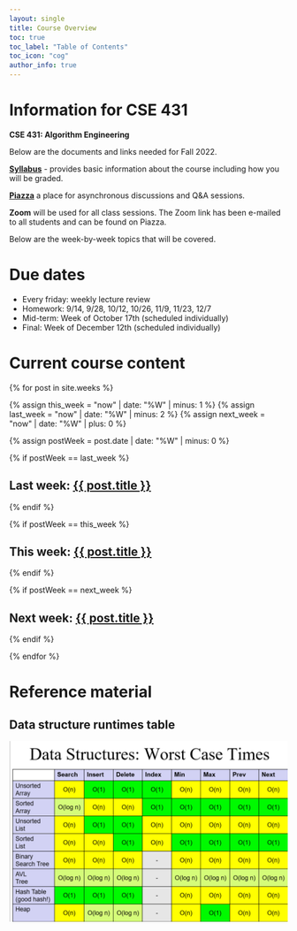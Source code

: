 ```yaml
---
layout: single
title: Course Overview
toc: true
toc_label: "Table of Contents"
toc_icon: "cog"
author_info: true
---
```


# Information for CSE 431

**CSE 431: Algorithm Engineering**

Below are the documents and links needed for Fall 2022.

**[Syllabus](syllabus.html)** - provides basic information about the course including how you will be graded.

**[Piazza](piazza.com/msu/fall2022/cse431/home)** a place for asynchronous discussions and Q&A sessions.

**Zoom** will be used for all class sessions.  The Zoom link has been e-mailed to all students and can be found on Piazza.

Below are the week-by-week topics that will be covered.


# Due dates

- Every friday: weekly lecture review
- Homework: 9/14, 9/28, 10/12, 10/26, 11/9, 11/23, 12/7
- Mid-term: Week of October 17th (scheduled individually)
- Final: Week of December 12th (scheduled individually)

# Current course content

{% for post in site.weeks %}

  {% assign this_week = "now" | date: "%W" | minus: 1 %}
  {% assign last_week = "now" | date: "%W" | minus: 2 %}
  {% assign next_week = "now" | date: "%W" | plus: 0 %}

  {% assign postWeek = post.date | date: "%W" | minus: 0 %}

  {% if postWeek == last_week %}
   <h2>Last week: <a href="{{ site.url }}{{ site.baseurl }}{{ post.url }}">{{ post.title }}</a></h2>
  {% endif %}

  {% if postWeek == this_week %}
   <h2>This week: <a href="{{ site.url }}{{ site.baseurl }}{{ post.url }}">{{ post.title }}</a></h2>
  {% endif %}

 {% if postWeek == next_week %}
   <h2>Next week: <a href="{{ site.url }}{{ site.baseurl }}{{ post.url }}">{{ post.title }}</a></h2>
  {% endif %}


{% endfor %}

# Reference material

## Data structure runtimes table

![Table of big-O time complexities for common operations on various data structures](DataStructureRuntimes.png)
